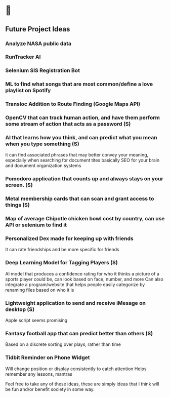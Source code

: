 # 👋

## Future Project Ideas

### Analyze NASA public data

### RunTracker AI

### Selenium SIS Registration Bot

### ML to find what songs that are most common/define a love playlist on Spotify

### Transloc Addition to Route Finding (Google Maps API)

### OpenCV that can track human action, and have them perform some stream of action that acts as a password (S)

### AI that learns how you think, and can predict what you mean when you type something (S)
  it can find associated phrases that may better convey your meaning, especially when searching for document tites
  basically SEO for your brain and document organization systems

### Pomodoro application that counts up and always stays on your screen. (S)

### Metal membership cards that can scan and grant access to things (S)

### Map of average Chipotle chicken bowl cost by country, can use API or selenium to find it

### Personalized Dex made for keeping up with friends
  It can rate friendships and be more specific for friends

### Deep Learning Model for Tagging Players (S)
  AI model that produces a confidence rating for who it thinks a picture of a sports player could be, can look based on face, number, and more
  Can also integrate a program/website that helps people easily categorize by renaming files based on who it is

### Lightweight application to send and receive iMesage on desktop (S)
Apple script seems promising

### Fantasy football app that can predict better than others (S)
Based on a discrete sorting over plays, rather than time

### Tidbit Reminder on Phone Widget
 Will change position or display consistently to catch attention
 Helps remember any lessons, mantras

Feel free to take any of these ideas, these are simply ideas that I think will be fun and/or benefit society in some way.

  
